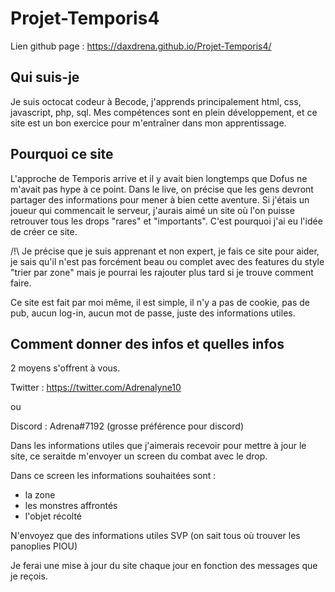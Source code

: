 # Projet-Temporis4

Lien github page : <https://daxdrena.github.io/Projet-Temporis4/>

## Qui suis-je

Je suis octocat codeur à Becode, j'apprends principalement html, css, javascript, php, sql.
Mes compétences sont en plein développement, et ce site est un bon exercice pour m'entraîner dans mon apprentissage.

## Pourquoi ce site

L'approche de Temporis arrive et il y avait bien longtemps que Dofus ne m'avait pas hype à ce point.
Dans le live, on précise que les gens devront partager des informations pour mener à bien cette aventure.
Si j'étais un joueur qui commencait le serveur, j'aurais aimé un site où l'on puisse retrouver tous les drops "rares" et "importants". C'est pourquoi j'ai eu l'idée de créer ce site.

/!\ Je précise que je suis apprenant et non expert, je fais ce site pour aider, je sais qu'il n'est pas forcément beau ou complet avec des features du style "trier par zone" mais je pourrai les rajouter plus tard si je trouve comment faire.

Ce site est fait par moi même, il est simple, il n'y a pas de cookie, pas de pub, aucun log-in, aucun mot de passe, juste des informations utiles.

## Comment donner des infos et quelles infos

2 moyens s'offrent à vous.

Twitter : <https://twitter.com/Adrenalyne10>

ou

Discord : Adrena#7192 (grosse préférence pour discord)

Dans les informations utiles que j'aimerais recevoir pour mettre à jour le site, ce seraitde m'envoyer un screen du combat avec le drop.

Dans ce screen les informations souhaitées sont :

- la zone
- les monstres affrontés
- l'objet récolté

N'envoyez que des informations utiles SVP (on sait tous où trouver les panoplies PIOU)

Je ferai une mise à jour du site chaque jour en fonction des messages que je reçois.
